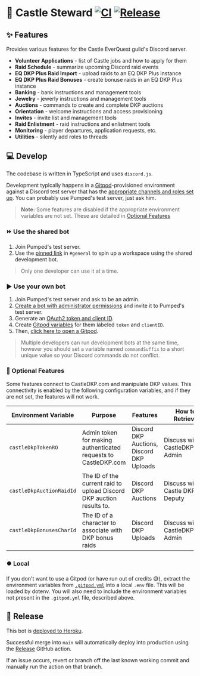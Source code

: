 # 🤖 Castle Steward [![CI](https://github.com/sgoodrow/castle/actions/workflows/test.yml/badge.svg?branch=main)](https://github.com/sgoodrow/castle/actions/workflows/test.yml) [![Release](https://github.com/sgoodrow/castle/actions/workflows/release.yml/badge.svg)](https://github.com/sgoodrow/castle/actions/workflows/release.yml)

## ✨ Features

Provides various features for the Castle EverQuest guild's Discord server.

- **Volunteer Applications** - list of Castle jobs and how to apply for them
- **Raid Schedule** - summarize upcoming Discord raid events
- **EQ DKP Plus Raid Import** - upload raids to an EQ DKP Plus instance
- **EQ DKP Plus Raid Bonuses** - create bonuse raids in an EQ DKP Plus instance
- **Banking** - bank instructions and management tools
- **Jewelry** - jewerly instructions and management tools
- **Auctions** - commands to create and complete DKP auctions
- **Orientation** - welcome instructions and access provisioning
- **Invites** - invite list and management tools
- **Raid Enlistment** - raid instructions and enlistment tools
- **Monitoring** - player departures, application requests, etc.
- **Utilities** - silently add roles to threads

## 💻 Develop

The codebase is written in TypeScript and uses `discord.js`.

Development typically happens in a [Gitpod](https://www.gitpod.io/)-provisioned environment against a Discord test server that has the [appropriate channels and roles set up](./src/config.ts). You can probably use Pumped's test server, just ask him.

> **Note:** Some features are disabled if the appropriate environment variables are not set. These are detailed in [Optional Features](#optional-features)

### ⏩ Use the shared bot

1. Join Pumped's test server.
2. Use the [pinned link](https://discord.com/channels/954825353392709682/954825353392709685/966541314063745105) in `#general` to spin up a workspace using the shared development bot.

> Only one developer can use it at a time.

### ▶️ Use your own bot

1. Join Pumped's test server and ask to be an admin.
2. [Create a bot with administrator permissions](https://discord.com/developers/docs/getting-started) and invite it to Pumped's test server.
3. Generate an [OAuth2 token and client ID](https://www.writebots.com/discord-bot-token/).
4. Create [Gitpod variables](https://gitpod.io/user/variables) for them labeled `token` and `clientID`.
5. Then, [click here to open a Gitpod](https://gitpod.io/#https://github.com/sgoodrow/castle).

> Multiple developers can run development bots at the same time, however you should set a variable named `commandSuffix` to a short unique value so your Discord commands do not conflict.

### 🔼 Optional Features

Some features connect to CastleDKP.com and manipulate DKP values. This connectivity is enabled by the following configuration variables, and if they are not set, the features will not work.

| Environment Variable     | Purpose                                                              | Features                                  | How to Retrieve                    |
| ------------------------ | -------------------------------------------------------------------- | ----------------------------------------- | ---------------------------------- |
| `castleDkpTokenRO`       | Admin token for making authenticated requests to CastleDKP.com       | Discord DKP Auctions, Discord DKP Uploads | Discuss with a CastleDKP.com Admin |
| `castleDkpAuctionRaidId` | The ID of the current raid to upload Discord DKP auction results to. | Discord DKP Auctions                      | Discuss with a Castle DKP Deputy   |
| `castleDkpBonusesCharId` | The ID of a character to associate with DKP bonus raids              | Discord DKP Uploads                       | Discuss with a CastleDKP.com Admin |

### ⏺️ Local

If you don't want to use a Gitpod (or have run out of credits 😅), extract the environment variables from [`.gitpod.yml`](./.gitpod.yml) into a local `.env` file. This will be loaded by dotenv. You will also need to include the environment variables not present in the `.gitpod.yml` file, described above.

## 🚀 Release

This bot is [deployed to Heroku](https://dashboard.heroku.com/apps/castle-banker-bot-prod/settings).

Successful merge into `main` will automatically deploy into production using the [Release](https://github.com/sgoodrow/castle/actions/workflows/release.yml) GitHub action.

If an issue occurs, revert or branch off the last known working commit and manually run the action on that branch.
